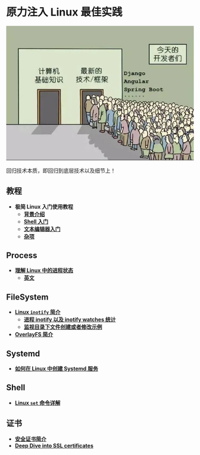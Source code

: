# 原力注入 Linux 最佳实践

![回归技术本质](bad_phenomenon.png)

回归技术本质，即回归到底层技术以及细节上！

## 教程
- **极简 Linux 入门使用教程**
	- [**背景介绍**](getting_started/background.md)
	- [**Shell 入门**](getting_started/shells.md)
	- [**文本编辑器入门**](getting_started/text-editors.md)
	- [**杂项**](getting_started/miscellaneous.md)

## Process
- [**理解 Linux 中的进程状态**](process/Understanding_process_states_in_Linux.md)
	- [**英文**](process/Understanding_process_states_in_Linux.pdf)

## FileSystem
- [**Linux `inotify` 简介**](fs/What_is_inotify.md)
	- [**进程 inotify 以及 inotify watches 统计**](fs/inotify_stat.sh)
	- [**监视目录下文件创建或者修改示例**](fs/inotify_monitor_path.sh)
- [**OverlayFS 简介**](fs/OverlayFS.md)

## Systemd
- [**如何在 Linux 中创建 Systemd 服务**](systemd/Systemd_Service_Creation_Guide.md)

## Shell
- [**Linux `set` 命令详解**](shell/Linux_set_Command_Explained.md)

## 证书
- [**安全证书简介**](certs_intro.md)
- [**Deep Dive into SSL certificates**](ssl_certs.md)
